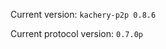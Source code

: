<!-- This file was automatically generated by jinjaroot. Do not edit directly. -->
Current version: `kachery-p2p 0.8.6`

Current protocol version: `0.7.0p`